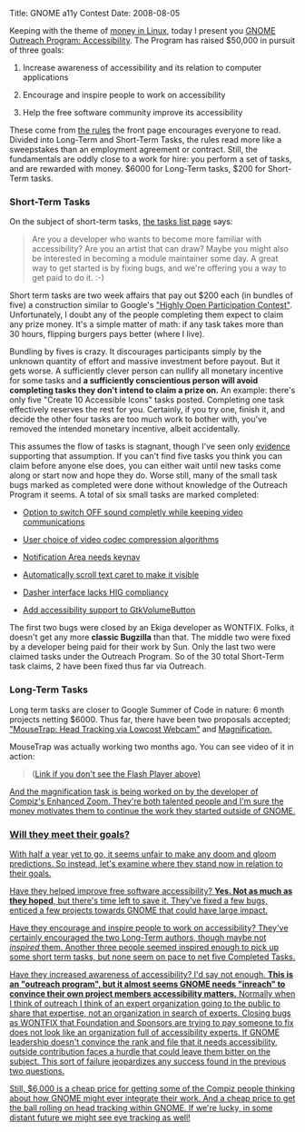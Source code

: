 Title: GNOME a11y Contest
Date: 2008-08-05

Keeping with the theme of [money in Linux][1], today I present you [GNOME
Outreach Program: Accessibility][2]. The Program has raised $50,000 in pursuit
of three goals:

  1. Increase awareness of accessibility and its relation to computer
applications

  2. Encourage and inspire people to work on accessibility

  3. Help the free software community improve its accessibility

These come from [the rules][3] the front page encourages everyone to read.
Divided into Long-Term and Short-Term Tasks, the rules read more like a
sweepstakes than an employment agreement or contract. Still, the fundamentals
are oddly close to a work for hire: you perform a set of tasks, and are
rewarded with money. $6000 for Long-Term tasks, $200 for Short-Term tasks.

### Short-Term Tasks

On the subject of short-term tasks, [the tasks list page][4] says:

> Are you a developer who wants to become more familiar with accessibility?
Are you an artist that can draw? Maybe you might also be interested in
becoming a module maintainer some day. A great way to get started is by fixing
bugs, and we're offering you a way to get paid to do it. :-)

Short term tasks are two week affairs that pay out $200 each (in bundles of
five) a construction similar to Google's ["Highly Open Participation
Contest"][5]. Unfortunately, I doubt any of the people completing them expect
to claim any prize money. It's a simple matter of math: if any task takes more
than 30 hours, flipping burgers pays better (where I live).

Bundling by fives is crazy. It discourages participants simply by the unknown
quantity of effort and massive investment before payout. But it gets worse. A
sufficiently clever person can nullify all monetary incentive for some tasks
and **a sufficiently conscientious person will avoid completing tasks they
don't intend to claim a prize on.** An example: there's only five "Create 10
Accessible Icons" tasks posted. Completing one task effectively reserves the
rest for you. Certainly, if you try one, finish it, and decide the other four
tasks are too much work to bother with, you've removed the intended monetary
incentive, albeit accidentally.

This assumes the flow of tasks is stagnant, though I've seen only
[evidence][6] supporting that assumption. If you can't find five tasks you
think you can claim before anyone else does, you can either wait until new
tasks come along or start now and hope they do. Worse still, many of the small
task bugs marked as completed were done without knowledge of the Outreach
Program it seems. A total of six small tasks are marked completed:

  * [Option to switch OFF sound completly while keeping video
communications][7]

  * [User choice of video codec compression algorithms][8]

  * [Notification Area needs keynav][9]

  * [Automatically scroll text caret to make it visible][10]

  * [Dasher interface lacks HIG compliancy][11]

  * [Add accessibility support to GtkVolumeButton][12]

The first two bugs were closed by an Ekiga developer as WONTFIX. Folks, it
doesn't get any more **classic Bugzilla** than that. The middle two were fixed
by a developer being paid for their work by Sun. Only the last two were
claimed tasks under the Outreach Program. So of the 30 total Short-Term task
claims, 2 have been fixed thus far via Outreach.

### Long-Term Tasks

Long term tasks are closer to Google Summer of Code in nature: 6 month
projects netting $6000. Thus far, there have been two proposals accepted;
["MouseTrap: Head Tracking via Lowcost Webcam"][13] and [Magnification.][14]

MouseTrap was actually working two months ago. You can see video of it in
action:


>(<a href="http:/youtube.com/profile_videos?user=flaper87">Link if you don't
see the Flash Player above)

And the magnification task is being worked on by the developer of Compiz's
Enhanced Zoom. They're both talented people and I'm sure the money motivates
them to continue the work they started outside of GNOME.

### Will they meet their goals?

With half a year yet to go, it seems unfair to make any doom and gloom
predictions. So instead, let's examine where they stand now in relation to
their goals.

Have they helped improve free software accessibility? **Yes. Not as much as
they hoped**, but there's time left to save it. They've fixed a few bugs,
enticed a few projects towards GNOME that could have large impact.

Have they encourage and inspire people to work on accessibility? They've
certainly encouraged the two Long-Term authors, though maybe not _inspired_
them. Another three people seemed inspired enough to pick up some short term
tasks, but none seem on pace to net five Completed Tasks.

Have they increased awareness of accessibility? I'd say not enough. **This is
an "outreach program", but it almost seems GNOME needs "inreach" to convince
their own project members accessibility matters.** Normally when I think of
outreach I think of an expert organization going to the public to share that
expertise, not an organization in search of experts. Closing bugs as WONTFIX
that Foundation and Sponsors are trying to pay someone to fix does not look
like an organization full of accessibility experts. If GNOME leadership
doesn't convince the rank and file that it needs accessibility, outside
contribution faces a hurdle that could leave them bitter on the subject. This
sort of failure jeopardizes any success found in the previous two questions.

Still, $6,000 is a cheap price for getting some of the Compiz people thinking
about how GNOME might ever integrate their work. And a cheap price to get the
ball rolling on head tracking within GNOME. If we're lucky, in some distant
future we might see eye tracking as well!

   [1]: http://jldugger.livejournal.com/13395.html

   [2]: http://www.gnome.org/projects/outreach/a11y/

   [3]: http://www.gnome.org/projects/outreach/a11y/rules/

   [4]: http://www.gnome.org/projects/outreach/a11y/tasks/

   [5]: http://code.google.com/opensource/ghop/2007-8/

   [6]: http://bugzilla.gnome.org/show_activity.cgi?id=519313

   [7]: http://bugzilla.gnome.org/show_bug.cgi?id=519469

   [8]: http://bugzilla.gnome.org/show_bug.cgi?id=519484

   [9]: http://bugzilla.gnome.org/show_bug.cgi?id=103223

   [10]: http://bugzilla.gnome.org/show_bug.cgi?id=464468

   [11]: http://bugzilla.gnome.org/show_bug.cgi?id=506900

   [12]: http://bugzilla.gnome.org/show_bug.cgi?id=519092

   [13]: http://mousetrap.flaper87.org/trac/

   [14]: http://www.gnome.org/projects/outreach/a11y/tasks/magnification/

